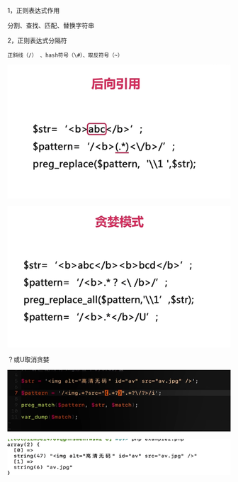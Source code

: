 1，正则表达式作用

分割、查找、匹配、替换字符串

2，正则表达式分隔符

```
正斜线（/） 、hash符号（\#）、取反符号（~）
```

![](/assets/houxiang.png)

![](/assets/tanlan.png)

？或U取消贪婪



![](/assets/li1.png)



![](/assets/da1.png)

